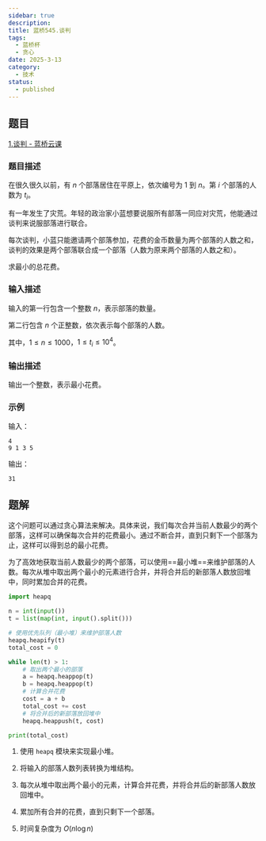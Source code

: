 ```yaml
---
sidebar: true
description:
title: 蓝桥545.谈判
tags:
  - 蓝桥杯
  - 贪心
date: 2025-3-13
category:
  - 技术
status:
  - published
---
```

## 题目

[1.谈判 - 蓝桥云课](https://www.lanqiao.cn/problems/545/learning/?page=1&first_category_id=1&problem_id=545)

### 题目描述
在很久很久以前，有 $n$ 个部落居住在平原上，依次编号为 $1$ 到 $n$。第 $i$ 个部落的人数为 $t_i$。

有一年发生了灾荒。年轻的政治家小蓝想要说服所有部落一同应对灾荒，他能通过谈判来说服部落进行联合。

每次谈判，小蓝只能邀请两个部落参加，花费的金币数量为两个部落的人数之和，谈判的效果是两个部落联合成一个部落（人数为原来两个部落的人数之和）。

求最小的总花费。

### 输入描述
输入的第一行包含一个整数 $n$，表示部落的数量。

第二行包含 $n$ 个正整数，依次表示每个部落的人数。

其中，$1 \leq n \leq 1000$，$1 \leq t_i \leq 10^4$。

### 输出描述
输出一个整数，表示最小花费。

### 示例
输入：
```
4
9 1 3 5
```

输出：
```
31
```

## 题解
这个问题可以通过贪心算法来解决。具体来说，我们每次合并当前人数最少的两个部落，这样可以确保每次合并的花费最小。通过不断合并，直到只剩下一个部落为止，这样可以得到总的最小花费。

为了高效地获取当前人数最少的两个部落，可以使用==最小堆==来维护部落的人数。每次从堆中取出两个最小的元素进行合并，并将合并后的新部落人数放回堆中，同时累加合并的花费。

```python
import heapq

n = int(input())
t = list(map(int, input().split()))

# 使用优先队列（最小堆）来维护部落人数
heapq.heapify(t)
total_cost = 0

while len(t) > 1:
    # 取出两个最小的部落
    a = heapq.heappop(t)
    b = heapq.heappop(t)
    # 计算合并花费
    cost = a + b
    total_cost += cost
    # 将合并后的新部落放回堆中
    heapq.heappush(t, cost)

print(total_cost)
```

1. 使用 `heapq` 模块来实现最小堆。
2. 将输入的部落人数列表转换为堆结构。
3. 每次从堆中取出两个最小的元素，计算合并花费，并将合并后的新部落人数放回堆中。
4. 累加所有合并的花费，直到只剩下一个部落。

5. 时间复杂度为 $O(n \log n)$